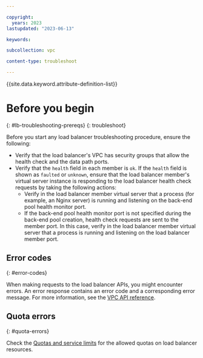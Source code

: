 ```yaml
---

copyright:
  years: 2023
lastupdated: "2023-06-13"

keywords:

subcollection: vpc

content-type: troubleshoot

---
```


{{site.data.keyword.attribute-definition-list}}

# Before you begin
{: #lb-troubleshooting-prereqs}
{: troubleshoot}

Before you start any load balancer troubleshooting procedure, ensure the following:

* Verify that the load balancer's VPC has security groups that allow the health check and the data path ports.
* Verify that the `health` field in each member is `ok`. If the `health` field is shown as `faulted` or `unknown`, ensure that the load balancer member's virtual server instance is responding to the load balancer health check requests by taking the following actions:
   * Verify in the load balancer member virtual server that a process (for example, an Nginx server) is running and listening on the back-end pool health monitor port.
   * If the back-end pool health monitor port is not specified during the back-end pool creation, health check requests are sent to the member port. In this case, verify in the load balancer member virtual server that a process is running and listening on the load balancer member port.

## Error codes
{: #error-codes}

When making requests to the load balancer APIs, you might encounter errors. An error response contains an error code and a corresponding error message. For more information, see the [VPC API reference](/apidocs/vpc/latest#list-load-balancer-profiles).

## Quota errors
{: #quota-errors}

Check the [Quotas and service limits](/docs/vpc?topic=vpc-quotas) for the allowed quotas on load balancer resources.
